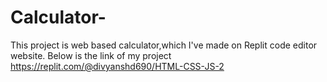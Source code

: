 # Calculator-
This project  is web based  calculator,which I've made on Replit code editor website.
Below is the link of my project
https://replit.com/@divyanshd690/HTML-CSS-JS-2
